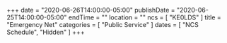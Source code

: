 +++
date = "2020-06-26T14:00:00-05:00"
publishDate = "2020-06-25T14:00:00-05:00"
endTime = ""
location = ""
ncs = [ "KE0LDS" ]
title = "Emergency Net"
categories = [ "Public Service" ]
dates = [ "NCS Schedule", "Hidden" ]
+++
